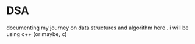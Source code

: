 # DSA
documenting my journey on data structures and algorithm here . i will be using c++ (or maybe, c)
